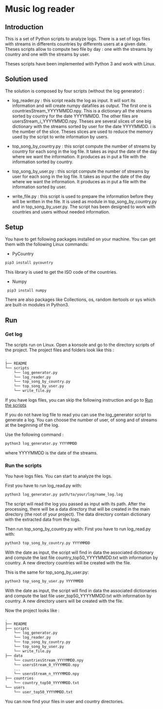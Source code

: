 # Music log reader

## Introduction

This is a set of Python scripts to analyze logs. There is a set of logs files with streams in differents countries by differents users at a given date. Theses scripts allow to compute two file by day : one with the streams by country and one with the streams by user.

Theses scripts have been implemented with Python 3 and work with Linux.

## Solution used

The solution is composed by four scripts (without the log generator) : 

 - log_reader.py : this script reads the log as input. It will sort its information and will create numpy datafiles as output. The first one is countriesStream_YYYYMMDD.npy. This is a dictionary all the streams sorted by country for the date YYYYMMDD. The other files are usersStream_i_YYYYMMDD.npy. Theses are several slices of one big dictionary with the streams sorted by user for the date YYYYMMDD. i is the number of the slice. 
  Theses slices are used to reduce the memory used by the script to write information by users. 
 
 - top_song_by_country.py :  this script compute the number of streams by country for each song in the log file. It takes as input the date of the day where we want the information. It produces as in put a file with the information sorted by country.
 
 - top_song_by_user.py : this script compute the number of streams by user for each song in the log file. It takes as input the date of the day where we want the information. It produces as in put a file with the information sorted by user.
 
 - write_file.py : this script is used to prepare the information before they will be written in the file. It is used as module in top_song_by_country.py and in top_song_by_user.py. The script has been designed to work with countries and users without needed information.



## Setup

You have to get following packages installed on your machine. You can get them with the following Linux commands:

 - PyCountry
 ```bash
 pip3 install pycountry
 ```
This library is used to get the ISO code of the countries.
 
 - Numpy
```bash
 pip3 install numpy
 ``` 
 
 There are also packages like Collections, os, random itertools or sys which are built-in modules in Python3.

## Run

### Get log

The scripts run on Linux. Open a konsole and go to the directory scripts of the project. The project files and folders look like this : 
```bash
.
├── README
└── scripts
    └── log_generator.py
    └── log_reader.py
    └── top_song_by_country.py
    └── top_song_by_user.py
    └── write_file.py
```

If you have logs files, you can skip the following instruction and go to [Run the scripts](#link)

If you do not have log file to read you can use the log_generator script to generate a log. You can choose the number of user, of song and of streams at the beginning of the log.

Use the following command :
```bash
python3 log_generator.py YYYYMMDD
```
where YYYYMMDD is the date of the streams.

### <a id="link">Run the scripts

You have logs files. You can start to analyze the logs.

First you have to run log_read.py with:
```bash
python3 log_generator.py path/to/your/log/name_log.log
```
The script will read the log you passed as input with its path. After the processing, there will be a data directory that will be created in the main directory (the root of your project). The data directory contain dictionary with the extracted data from the logs.

Then run top_song_by_country.py with:
First you have to run log_read.py with:
```bash
python3 top_song_by_country.py YYYYMMDD
```
With the date as input, the script will find in data the associated dictionary and compute the last file country_top50_YYYYMMDD.txt with information by country. A new directory countries will be created with the file.

This is the same for top_song_by_user.py:
```bash
python3 top_song_by_user.py YYYYMMDD
```
With the date as input, the script will find in data the associated dictionaries and compute the last file user_top50_YYYYMMDD.txt with information by country. A new directory users will be created with the file.


Now the project looks like :
```bash
.
├── README
├── scripts
    └── log_generator.py
    └── log_reader.py
    └── top_song_by_country.py
    └── top_song_by_user.py
    └── write_file.py
├── data
    └── countriesStream_YYYYMMDD.npy
    └── usersStream_0_YYYYMMDD.npy
    ...
    └── usersStream_n_YYYYMMDD.npy
├── countries
    └── country_top50_YYYYMMDD.txt
└── users
    └── user_top50_YYYYMMDD.txt
```

You can now find your files in user and country directories.

